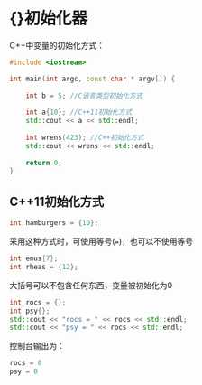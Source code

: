 # {}初始化器

C++中变量的初始化方式：

```c++
#include <iostream>

int main(int argc, const char * argv[]) {
    
    int b = 5; //C语言类型初始化方式
    
    int a{10}; //C++11初始化方式
    std::cout << a << std::endl;
    
    int wrens(423); //C++初始化方式
    std::cout << wrens << std::endl;
    
    return 0;
}
```



## C++11初始化方式

```c++
int hamburgers = {10};
```

 采用这种方式时，可使用等号(`=`)，也可以不使用等号

```c++
int emus{7};
int rheas = {12};
```

大括号可以不包含任何东西，变量被初始化为0

```c++
int rocs = {};
int psy{};
std::cout << "rocs = " << rocs << std::endl;
std::cout << "psy = " << rocs << std::endl;
```

控制台输出为：

```c++
rocs = 0
psy = 0
```























